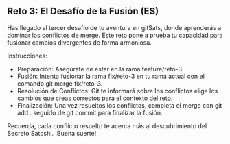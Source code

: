 ## Reto 3: El Desafío de la Fusión (ES)

Has llegado al tercer desafío de tu aventura en gitSats, donde aprenderás a dominar los conflictos de merge. Este reto pone a prueba tu capacidad para fusionar cambios divergentes de forma armoniosa.

Instrucciones:

- Preparación: Asegúrate de estar en la rama feature/reto-3.
- Fusión: Intenta fusionar la rama fix/reto-3 en tu rama actual con el comando git merge fix/reto-3.
- Resolución de Conflictos: Git te informará sobre los conflictos elige los cambios que creas correctos para el contexto del reto.
- Finalización: Una vez resueltos los conflictos, completa el merge con git add . seguido de git commit para finalizar la fusión.

Recuerda, cada conflicto resuelto te acerca más al descubrimiento del Secreto Satoshi. ¡Buena suerte!